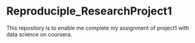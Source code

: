 # Reproduciple_ResearchProject1
This repository is to enable me complete my assignment of project1 with data science on coursera.
